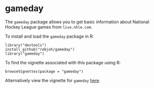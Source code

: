 gameday
=======

The `gameday` package allows you to get basic information about National Hockey League games from `live.nhle.com`.

To install and load the `gameday` package in R:

```
library("devtools")
install_github("rebjoh/gameday")
library("gameday")
```

To find the vignette associated with this package using R:

```
browseVignettes(package = "gameday")
```

Alternatively view the vignette for `gameday` [here]().

